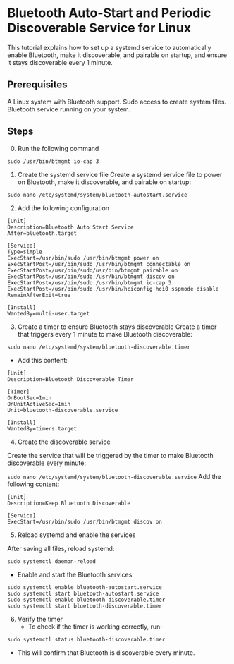 # Bluetooth Auto-Start and Periodic Discoverable Service for Linux

This tutorial explains how to set up a systemd service to automatically enable Bluetooth, make it discoverable, and pairable on startup, and ensure it stays discoverable every 1 minute.

## Prerequisites

A Linux system with Bluetooth support.
Sudo access to create system files.
Bluetooth service running on your system.

## Steps

0. Run the following command

```
sudo /usr/bin/btmgmt io-cap 3
```

1. Create the systemd service file
   Create a systemd service file to power on Bluetooth, make it discoverable, and pairable on startup:

`sudo nano /etc/systemd/system/bluetooth-autostart.service `

2. Add the following configuration

```
[Unit]
Description=Bluetooth Auto Start Service
After=bluetooth.target

[Service]
Type=simple
ExecStart=/usr/bin/sudo /usr/bin/btmgmt power on
ExecStartPost=/usr/bin/sudo /usr/bin/btmgmt connectable on
ExecStartPost=/usr/bin/sudo/usr/bin/btmgmt pairable on
ExecStartPost=/usr/bin/sudo /usr/bin/btmgmt discov on
ExecStartPost=/usr/bin/sudo /usr/bin/btmgmt io-cap 3
ExecStartPost=/usr/bin/sudo /usr/bin/hciconfig hci0 sspmode disable
RemainAfterExit=true

[Install]
WantedBy=multi-user.target
```

3. Create a timer to ensure Bluetooth stays discoverable
   Create a timer that triggers every 1 minute to make Bluetooth discoverable:

`sudo nano /etc/systemd/system/bluetooth-discoverable.timer`

- Add this content:

```
[Unit]
Description=Bluetooth Discoverable Timer

[Timer]
OnBootSec=1min
OnUnitActiveSec=1min
Unit=bluetooth-discoverable.service

[Install]
WantedBy=timers.target
```

4. Create the discoverable service

Create the service that will be triggered by the timer to make Bluetooth discoverable every minute:

`sudo nano /etc/systemd/system/bluetooth-discoverable.service`
Add the following content:

```
[Unit]
Description=Keep Bluetooth Discoverable

[Service]
ExecStart=/usr/bin/sudo /usr/bin/btmgmt discov on
```

5. Reload systemd and enable the services

After saving all files, reload systemd:

`sudo systemctl daemon-reload`

- Enable and start the Bluetooth services:

```
sudo systemctl enable bluetooth-autostart.service
sudo systemctl start bluetooth-autostart.service
sudo systemctl enable bluetooth-discoverable.timer
sudo systemctl start bluetooth-discoverable.timer
```

6. Verify the timer
   - To check if the timer is working correctly, run:

`sudo systemctl status bluetooth-discoverable.timer`

- This will confirm that Bluetooth is discoverable every minute.

